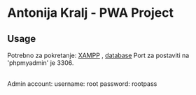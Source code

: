 # Antonija Kralj - PWA Project

## Usage
Potrebno za pokretanje: [XAMPP](https://www.apachefriends.org/index.html) , [database](https://drive.google.com/file/d/1ly4hNQbwLpbLtYuWuLreefKd3RuIM_AY/view?usp=sharing) 
Port za postaviti na 'phpmyadmin' je 3306.
  
<br>
Admin account:  
username: root  
password: rootpass
